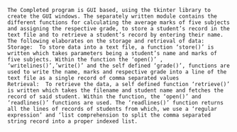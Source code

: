     The Completed program is GUI based, using the tkinter library to create the GUI windows. The separately written module contains the different functions for calculating the average marks of five subjects and assigning the respective grade, to store a student’s record in the text file and to retrieve a student’s record by entering their name.
    The following elaborates on the storage and retrieval of data:
    Storage:  To store data into a text file, a function ‘store()’ is written which takes parameters being a student’s name and marks of five subjects. Within the function the ‘open()’ , ‘writelines()’,’write()’ and the self defined ‘grade()’, functions are used to write the name, marks and respective grade into a line of the text file as a single record of comma separated values 
    Retrieval:  To retrieve the data, a self defined function ‘retrieve()’ is written which takes the filename and student name and fetches the record of said student. Within the function, the ‘open()’ and ‘readlines()’ functions are used. The ‘readlines()’ function returns all the lines of records of students from which, we use a ‘regular expression’ and ‘list comprehension to split the comma separated string record into a proper indexed list.
